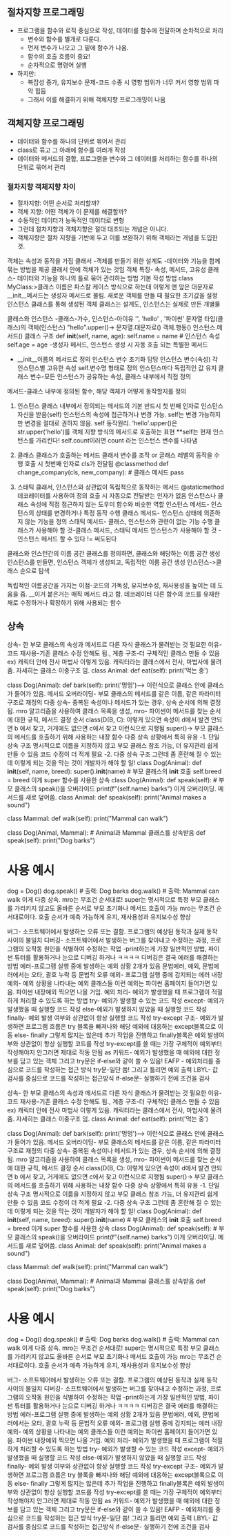 ## 절차지향 프로그래밍
- 프로그램을 함수와 로직 중심으로 작성, 데이터를 함수에 전달하며 순차적으로 처리  
  - 변수와 함수를 별개로 다룬다.
  - 먼저 변수가 나오고 그 밑에 함수가 나옴.
  - 함수의 호출 흐름이 중요!
  - 순차적으로 명령어 실행
- 하지만:  
  - 복잡성 증가, 유지보수 문제-코드 수종 시 영향 범위가 너무 커서 영향 범위 파악 힘듬
  - 그래서 이를 해결하기 위해 객체지향 프로그래밍이 나옴

## 객체지향 프로그래밍
- 데이터와 함수를 하나의 단위로 묶어서 관리
- class로 묶고 그 아래에 함수를 여러개 작성
- 데이터와 메서드의 결합, 프로그램을 변수와 그 데이터를 처리하는 함수를 하나의 단위로 묶어서 관리
### 절차지향 객체지향 차이
- 절차지향: 어떤 순서로 처리할까?
- 객체 지향: 어떤 객체가 이 문제를 해결할까?
- 수동적인 데이터가 능독적인 데이터로 변형
- 그런데 절차지향과 객체지향은 절대 대조되는 개념은 아니다.
- 객체지향은 절차 지향을 기반에 두고 이를 보완하기 위해 객체라는 개념을 도입한 것.

객체는 속성과 동작을 가짐
클래서
-객체를 만들기 위한 설계도
-데이터와 기능을 함께 묶는 방법을 제공
클래서 안에 객체가 있는 것임
객체 특징- 속성, 메서드, 고유성
클래스- 데이터와 기능을 하나의 틀로 묶어 관리하는 방법
기본 작성 방법
class MyClass:>클래스 이름은 파스칼 케이스 방식으로 하는데 이렇게 맨 앞은 대문자로
__init__메서드는 생성자 메서드로 불림. 새로운 객체를 만들 때 필요한 초기값을 설정
인스턴스
클래스를 통해 생성된 객체
클래스는 설계도, 인스턴스는 실제로 만든 개별물

클래스와 인스턴스
-클래스-가수, 인스턴스-아이유
'', 'hello' , '파이썬'
문자열 타입(클래스)의 객체(인스턴스)
"hello".upper()-> 문자열.대문자로() 객체.행동() 인스턴스.메서드()
클래스 구조
def __init__(self, name, age):
        self.name = name  # 인스턴스 속성
        self.age = age 
-생성자 메서드, 인스턴스 생성 시 자동 호출 되는 특별한 메서드
- __init__이름의 메서드로 정의
인스턴스 변수 초기화 담당
인스턴스 변수(속성)
각 인스턴스별 고유한 속성
self.변수명 형태로 정의
인스턴스마다 독립적인 값 유지
클래스 변수-모든 인스턴스가 공유하는 속성, 클래스 내부에서 직접 정의

메서드-클래스 내부에 정의된 함수, 해당 객체가 어떻게 동작할지를 정의
1. 인스턴스
클래스 내부에서 정의되는 메서드의 기본
반드시 첫 번째 인자로 인스턴스 자신을 받음(self)
인스턴스의 속성에 접근하거나 변경 가능. self는 변경 가능하지만 변경을 절대로 권하지 않음.
self 동작원리. 'hello'.upper()은 str.upper('hello')를 객체 지향 방식의 메서드로 호출하는 표현
**self는 현재 인스턴스를 가리킨다! self.count이러면 count 라는 인스턴스 변수를 나타냄

1. 클래스
클래스가 호출하는 메서드
클래서 변수를 조작 or 글래스 레벨의 동작을 수행
호출 시 첫번째 인자로 cls가 전달됨
@classmethod
    def change_company(cls, new_company):  # 클래스 메서드
        pass
1. 스태틱
클래서, 인스턴스와 상관없이 독립적으로 동작하는 메서드
@staticmethod 데코레이터를 사용하여 정의
호출 시 자동으로 전달받는 인자가 없음
인스턴스나 클래스 속성에 직접 접근하지 않는 도우미 함수와 비슷한 역할 
인스턴스 메서드- 인스턴스의 상태를 변경하거나 특정 동작 수행
클래스 메서드- 인스턴스 상태에 의존하지 않는 기능을 정의
스태틱 메서드- 클래스, 인스턴스와 관련이 없는 기능 수행
클래스가 사용해야 할 것-클래스 메서드, 스태틱 메서드
인스턴스가 사용해야 할 것 - 인스턴스 메서드
할 수 있다 != 써도된다

클래스와 인스턴간의 이름 공간
클래스를 정의하면, 클래스와 해당하는 이름 공간 생성
인스턴스를 만들면, 인스턴스 객체가 생성되고, 독립적인 이름 공간 생성
인스턴스->클래스 순으로 탐색

독립적인 이름공간을 가지는 이점-코드의 가독성, 유지보수성, 재사용성을 높이는 데 도움을 줌.
__이거 붙은거는 매직 메서드 라고 함.
데코레이터
다른 함수의 코드를 유재한 채로 수정하거나 확장하기 위해 사용되는 함수

## 상속
상속- 한 부모 클래스의 속성과 메서드르 다른 자식 클래스가 물려받는 것
필요한 이유-코드 재사용-기존 클래스 수정 안해도 됨., 계층 구조-더 구체적인 클래스 만들 수 있음
ex) 캐릭터 안에 전사 마법사 이렇게 있음. 캐릭터라는 클래스에서 전사, 마법사에 물려줌.
자세히는 클래스 이중구조 임.
class Animal:
    def eat(self):
        print('먹는 중')

class Dog(Animal):
    def bark(self):
        print('멍멍')--> 이런식으로 클래스 안에 클래스가 들어가 있음.
메서드 오버라이딩- 부모 클래스의 메서드를 같은 이름, 같은 파라미터 구조로 재정의
다중 상속- 중복된 속성이나 메서드가 있는 경우, 상속 순서에 의해 결정됨.
mro 알고리즘을 사용하여 클래스 목록을 생성, mro- 파이썬이 메서드를 찾는 순서에 대한 규칙, 메서드 결정 순서
class(D(B, C): 이렇게 있으면 속성이 d에서 발견 안되면 b 에서 찾고, 거게에도 없으면 c에서 찾고 이런식으로 지행됨
super()-> 부모 클래스의 메서드를 호출하기 위해 사용하는 내장 함수
다중 상속 상황에서 특히 유용
-1. 단일 상속 구조
명시적으로 이름을 지정하지 않고 부모 클래스 참조 가능, 더 유지관리 쉽게 만들 수 있음
코드 수정이 더 적게 필요
-2. 다중 상속 구조
그런데 좀 혼란해 질 수 있는데 이렇게 되는 것을 막는 것이 개발자가 해야 할 일!
class Dog(Animal):
    def __init__(self, name, breed):
        super().__init__(name)  # 부모 클래스의 __init__ 호출
        self.breed = breed
이게 super 함수를 사용한 상속
class Dog(Animal):
    def speak(self):  # 부모 클래스의 speak()을 오버라이드
        print(f"{self.name} barks")
이게 오버리이딩. 메서드를 새로 덮어씀.
class Animal:
    def speak(self):
        print("Animal makes a sound")

class Mammal:
    def walk(self):
        print("Mammal can walk")

class Dog(Animal, Mammal):  # Animal과 Mammal 클래스를 상속받음
    def speak(self):
        print("Dog barks")

# 사용 예시
dog = Dog()
dog.speak()  # 출력: Dog barks
dog.walk()   # 출력: Mammal can walk
이게 다중 상속. mro는 무조건 순서대로!
super는 명시적으로 특정 부모 클래스를 가리키지 않고도 올바른 순서로 부모 초기화나 메서드 호출이 가능
mro는 무조건 순서대로이다. 호출 순서가 예측 가능하게 유지, 재사용성과 유지보수성 향상

버그- 소프트웨어에서 발생하는 오류 또는 결함. 프로그램의 예상된 동작과 실제 동작 사이의 불일치
디버깅- 소프트웨어에서 발생하는 버그를 찾아내고 수정하는 과정, 프로그램의 오작동 원인을 식별하여 수정하는 작업
-print하는게 가장 일반적인 방법, 파이썬 튜터를 활용하거나 눈으로 디버깅 하거나 ㅋㅋㅋㅋ
디버깅은 결국 에러를 해결하는 방법
에러-프로그램 실행 중에 발생하는 예외 상황
2개가 있음 문법에러, 예외, 
문법에러에서는 오타, 괄호 누락 등 문법적 오류
예외- 프로그램 실행 중에 감지되는 에러
내장 예외- 예외 상황을 나타내는 예외 클래스들
이런 예외는 파이썬 홈페이지 들어가면 있음. 파이썬 내장예외 찍으면 나올 거임.
예외 처리- 예외가 발생했을 때 프로그램이 적절하게 처리할 수 있도록 하는 방법
try- 예외가 발생할 수 있는 코드 작성
except- 예외가 발생했을 때 실행할 코드 작성
else-예외가 발생하지 않았을 때 실행할 코드 작성
finally- 예외 발생 여부와 상관없이 항상 실행할 코드 작성
try-except 구조- 예외가 발생하면 프로그램 흐름은 try 블록을 빠져나와 해당 예외에 대응하는 except블록으로 이동
else- finally
그렇게 많지는 않은데 추가 작업을 진행하고 finally블록은 예외 발생여부와 상관없이 항상 실행할 코드를 작성
try-except를 쓸 때는 가장 구체적이 예외부터 작성해야지 안그러면 제대로 작동 안됨
as 키워드- 예외가 발생했을 때 예외에 대한 정보를 담고 있는 객체
그리고 try문은 if-else와 같이 쓸 수 있음!
EAFP - 예외처리를 중심으로 코드를 작성하는 접근 방식 try문-일단 씀! 그리고 틀리면 예외 출력
LBYL- 값 검사를 중심으로 코드를 작성하는 접근방식 if-else문- 실행하기 전에 조건을 검사


상속- 한 부모 클래스의 속성과 메서드르 다른 자식 클래스가 물려받는 것
필요한 이유-코드 재사용-기존 클래스 수정 안해도 됨., 계층 구조-더 구체적인 클래스 만들 수 있음
ex) 캐릭터 안에 전사 마법사 이렇게 있음. 캐릭터라는 클래스에서 전사, 마법사에 물려줌.
자세히는 클래스 이중구조 임.
class Animal:
    def eat(self):
        print('먹는 중')

class Dog(Animal):
    def bark(self):
        print('멍멍')--> 이런식으로 클래스 안에 클래스가 들어가 있음.
메서드 오버라이딩- 부모 클래스의 메서드를 같은 이름, 같은 파라미터 구조로 재정의
다중 상속- 중복된 속성이나 메서드가 있는 경우, 상속 순서에 의해 결정됨.
mro 알고리즘을 사용하여 클래스 목록을 생성, mro- 파이썬이 메서드를 찾는 순서에 대한 규칙, 메서드 결정 순서
class(D(B, C): 이렇게 있으면 속성이 d에서 발견 안되면 b 에서 찾고, 거게에도 없으면 c에서 찾고 이런식으로 지행됨
super()-> 부모 클래스의 메서드를 호출하기 위해 사용하는 내장 함수
다중 상속 상황에서 특히 유용
-1. 단일 상속 구조
명시적으로 이름을 지정하지 않고 부모 클래스 참조 가능, 더 유지관리 쉽게 만들 수 있음
코드 수정이 더 적게 필요
-2. 다중 상속 구조
그런데 좀 혼란해 질 수 있는데 이렇게 되는 것을 막는 것이 개발자가 해야 할 일!
class Dog(Animal):
    def __init__(self, name, breed):
        super().__init__(name)  # 부모 클래스의 __init__ 호출
        self.breed = breed
이게 super 함수를 사용한 상속
class Dog(Animal):
    def speak(self):  # 부모 클래스의 speak()을 오버라이드
        print(f"{self.name} barks")
이게 오버리이딩. 메서드를 새로 덮어씀.
class Animal:
    def speak(self):
        print("Animal makes a sound")

class Mammal:
    def walk(self):
        print("Mammal can walk")

class Dog(Animal, Mammal):  # Animal과 Mammal 클래스를 상속받음
    def speak(self):
        print("Dog barks")

# 사용 예시
dog = Dog()
dog.speak()  # 출력: Dog barks
dog.walk()   # 출력: Mammal can walk
이게 다중 상속. mro는 무조건 순서대로!
super는 명시적으로 특정 부모 클래스를 가리키지 않고도 올바른 순서로 부모 초기화나 메서드 호출이 가능
mro는 무조건 순서대로이다. 호출 순서가 예측 가능하게 유지, 재사용성과 유지보수성 향상

버그- 소프트웨어에서 발생하는 오류 또는 결함. 프로그램의 예상된 동작과 실제 동작 사이의 불일치
디버깅- 소프트웨어에서 발생하는 버그를 찾아내고 수정하는 과정, 프로그램의 오작동 원인을 식별하여 수정하는 작업
-print하는게 가장 일반적인 방법, 파이썬 튜터를 활용하거나 눈으로 디버깅 하거나 ㅋㅋㅋㅋ
디버깅은 결국 에러를 해결하는 방법
에러-프로그램 실행 중에 발생하는 예외 상황
2개가 있음 문법에러, 예외, 
문법에러에서는 오타, 괄호 누락 등 문법적 오류
예외- 프로그램 실행 중에 감지되는 에러
내장 예외- 예외 상황을 나타내는 예외 클래스들
이런 예외는 파이썬 홈페이지 들어가면 있음. 파이썬 내장예외 찍으면 나올 거임.
예외 처리- 예외가 발생했을 때 프로그램이 적절하게 처리할 수 있도록 하는 방법
try- 예외가 발생할 수 있는 코드 작성
except- 예외가 발생했을 때 실행할 코드 작성
else-예외가 발생하지 않았을 때 실행할 코드 작성
finally- 예외 발생 여부와 상관없이 항상 실행할 코드 작성
try-except 구조- 예외가 발생하면 프로그램 흐름은 try 블록을 빠져나와 해당 예외에 대응하는 except블록으로 이동
else- finally
그렇게 많지는 않은데 추가 작업을 진행하고 finally블록은 예외 발생여부와 상관없이 항상 실행할 코드를 작성
try-except를 쓸 때는 가장 구체적이 예외부터 작성해야지 안그러면 제대로 작동 안됨
as 키워드- 예외가 발생했을 때 예외에 대한 정보를 담고 있는 객체
그리고 try문은 if-else와 같이 쓸 수 있음!
EAFP - 예외처리를 중심으로 코드를 작성하는 접근 방식 try문-일단 씀! 그리고 틀리면 예외 출력
LBYL- 값 검사를 중심으로 코드를 작성하는 접근방식 if-else문- 실행하기 전에 조건을 검사